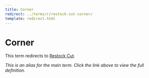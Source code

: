 ```yaml
---
title: Corner
redirect: ../terms/r/restock-cut-corner/
template: redirect.html
---
```


# Corner

This term redirects to [Restock Cut](../terms/r/restock-cut-corner/).

*This is an alias for the main term. Click the link above to view the full definition.*
